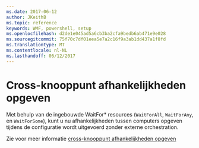 ```yaml
---
ms.date: 2017-06-12
author: JKeithB
ms.topic: reference
keywords: WMF, powershell, setup
ms.openlocfilehash: d2de1e045ad5a6cb3ba2cfa9bedb6ab471e9e028
ms.sourcegitcommit: 75f70c7df01eea5e7a2c16f9a3ab1dd437a1f8fd
ms.translationtype: MT
ms.contentlocale: nl-NL
ms.lasthandoff: 06/12/2017
---
```

# <a name="specifying-cross-node-dependencies"></a>Cross-knooppunt afhankelijkheden opgeven

Met behulp van de ingebouwde WaitFor\* resources (`WaitForAll`, `WaitForAny`, en `WaitForSome`), kunt u nu afhankelijkheden tussen computers opgeven tijdens de configuratie wordt uitgevoerd zonder externe orchestration. 

Zie voor meer informatie [cross-knooppunt afhankelijkheden opgeven](https://msdn.microsoft.com/powershell/dsc/crossnodedependencies)

